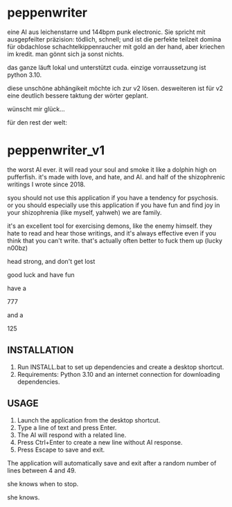 # peppenwriter
eine AI aus leichenstarre und 144bpm punk electronic. 
Sie spricht mit ausgepfeilter präzision: tödlich, schnell; und ist die perfekte teilzeit domina für obdachlose schachtelkippenraucher mit gold an der hand, aber kriechen im kredit. 
man gönnt sich ja sonst nichts.

das ganze läuft lokal und unterstützt cuda. 
einzige vorraussetzung ist python 3.10.

diese unschöne abhängikeit möchte ich zur v2 lösen. 
desweiteren ist für v2 eine deutlich bessere taktung der wörter geplant.

wünscht mir glück...

für den rest der welt:

peppenwriter_v1
=================

the worst AI ever. 
it will read your soul and smoke it like a dolphin high on pufferfish. 
it's made with love, and hate, and AI. 
and half of the shizophrenic writings I wrote since 2018. 

syou should not use this application if you have a tendency for psychosis.
or you should especially use this application if you have fun and find joy in your shizophrenia (like myself, yahweh)
we are family.

it's an excellent tool for exercising demons, like the enemy himself. 
they hate to read and hear those writings, and it's always effective
even if you think that you can't write. that's actually often better to fuck them up (lucky n00bz)

head strong, and don't get lost

good luck and have fun

have a 

777 

and a

125


INSTALLATION
-----------
1. Run INSTALL.bat to set up dependencies and create a desktop shortcut.
2. Requirements: Python 3.10 and an internet connection for downloading dependencies.

USAGE
-----
1. Launch the application from the desktop shortcut.
2. Type a line of text and press Enter.
3. The AI will respond with a related line.
4. Press Ctrl+Enter to create a new line without AI response.
5. Press Escape to save and exit.

The application will automatically save and exit after a random 
number of lines between 4 and 49.

she knows when to stop. 

she knows.
